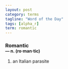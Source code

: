 ```yaml
---
layout: post
category: terms
tagline: "Word of the Day"
tags: [alpha_r]
term: romantic
---
```


<h3>Romantic<br/> <small>&mdash; n. (ro<span>&middot;</span>man<span>&middot;</span>tic)</small></h3>
<p><ol><li>an Italian parasite</li>
</ol></p>
